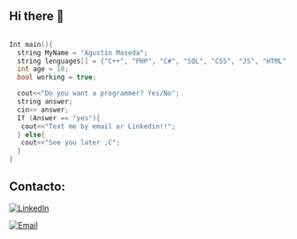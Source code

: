 ## Hi there 👋

```c++

Int main(){
  string MyName = "Agustín Maseda";
  string lenguages[] = {"C++", "PHP", "C#", "SQL", "CSS", "JS", "HTML", "Arduino"};
  int age = 18;
  bool working = true;

  cout<<"Do you want a programmer? Yes/No";
  string answer;
  cin>> answer;
  If (Answer == "yes"){
   cout<<"Text me by email or Linkedin!!";
  } else{
   cout<<"See you later ;C";
  }
}

```


## Contacto:

[![LinkedIn](https://img.shields.io/badge/LinkedIn-Agustín%20Maseda-blue?style=flat&logo=linkedin)](https://www.linkedin.com/in/agust%C3%ADn-maseda-475a9525a/)

[![Email](https://img.shields.io/badge/Email-Contact%20Me-red?style=flat&logo=gmail&logoColor=white)](mailto:agusmaseda05@gmail.com)
